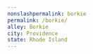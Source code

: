 ```yaml
---
﻿nonslashpermalink: borkie
permalink: /borkie/
alley: Borkie
city: Providence
state: Rhode Island
---
```


